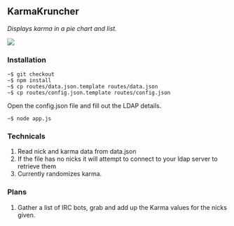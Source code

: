 ## KarmaKruncher
_Displays karma in a pie chart and list._

![](https://api.monosnap.com/image/download?id=zPuNpf9MBg192odT6k5mvL0sY)

### Installation
	~$ git checkout
	~$ npm install
	~$ cp routes/data.json.template routes/data.json
	~$ cp routes/config.json.template routes/config.json

Open the config.json file and fill out the LDAP details.
	
	~$ node app.js

### Technicals
1. Read nick and karma data from data.json
1. If the file has no nicks it will attempt to connect to your ldap server to retrieve them
1. Currently randomizes karma.

### Plans
1. Gather a list of IRC bots, grab and add up the Karma values for the nicks given.
